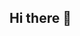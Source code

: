 ## Hi there 👋

<!--
**mandeep-bit/mandeep-bit** is a ✨ _special_ ✨ repository because its `README.md` (this file) appears on your GitHub profile.

// components/Header.js
import React from 'react';

const Header = () => {
  return (
    <header>
      <nav>
        <ul>
          <li><a href="#">Home</a></li>
          <li><a href="#">Profile</a></li>
          <li><a href="#">Explore</a></li>
        </ul>
      </nav>
    </header>
  );
};

export default Header;
// api/users.js
const express = require('express');
const router = express.Router();
const User = require('../models/User');

router.get('/', async (req, res) => {
  const users = await User.find().exec();
  res.json(users);
});

router.post('/', async (req, res) => {
  const user = new User(req.body);
  await user.save();
  res.json(user);
});

module.exports = router;
# connecto database
use connecto

# users collection
db.createCollection("users", {
  validator: {
    $jsonSchema: {
      bsonType: "object",
      required: ["name", "email", "password"],
      properties: {
        name: {
          bsonType: "string",
          description: "Name of the user"
        },
        email: {
          bsonType: "string",
          description: "Email address of the user"
        },
        password: {
          bsonType: "string",
          description: "Password of the user"
        }
      }
    }
  }
})
